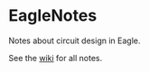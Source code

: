 # EagleNotes
Notes about circuit design in Eagle.  

See the [wiki](https://github.com/EricApgar/EagleNotes/wiki) for all notes.
